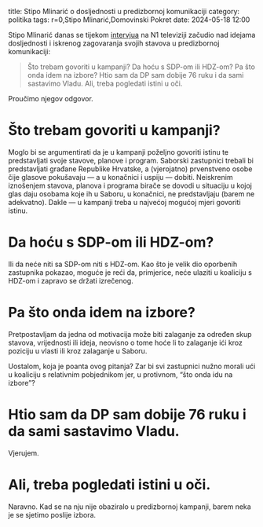 title: Stipo Mlinarić o dosljednosti u predizbornoj komunikaciji
category: politika
tags: r=0,Stipo Mlinarić,Domovinski Pokret
date: 2024-05-18 12:00

Stipo Mlinarić danas se tijekom
[intervjua](https://n1info.hr/vijesti/stipo-mlinaric-za-n1-o-kritikama-i-novoj-vladi/)
na N1 televiziji začudio nad idejama dosljednosti i  iskrenog zagovaranja
svojih stavova u predizbornoj komunikaciji:

> Što trebam govoriti u kampanji? Da hoću s SDP-om ili HDZ-om? Pa što onda
> idem na izbore? Htio sam da DP sam dobije 76 ruku i da sami sastavimo Vladu.
> Ali, treba pogledati istini u oči.

Proučimo njegov odgovor.

# Što trebam govoriti u kampanji?

Moglo bi se argumentirati da je u kampanji poželjno govoriti istinu te
predstavljati svoje stavove, planove i program. Saborski zastupnici trebali bi
predstavljati građane Republike Hrvatske, a (vjerojatno) prvenstveno osobe čije
glasove pokušavaju &mdash; a u konačnici i uspiju &mdash; dobiti. Neiskrenim
iznošenjem stavova, planova i programa birače se dovodi u situaciju u kojoj
glas daju osobama koje ih u Saboru, u konačnici, ne predstavljaju (barem ne
adekvatno). Dakle &mdash; u kampanji treba u najvećoj mogućoj mjeri govoriti
istinu.

# Da hoću s SDP-om ili HDZ-om?

Ili da neće niti sa SDP-om niti s HDZ-om. Kao što je velik dio oporbenih
zastupnika pokazao, moguće je reći da, primjerice, neće ulaziti u koaliciju
s HDZ-om i zapravo se držati izrečenog.

# Pa što onda idem na izbore?

Pretpostavljam da jedna od motivacija može biti zalaganje za određen skup
stavova, vrijednosti ili ideja, neovisno o tome hoće li to zalaganje ići
kroz poziciju u vlasti ili kroz zalaganje u Saboru.

Uostalom, koja je poanta ovog pitanja? Zar bi svi zastupnici nužno morali ući
u koaliciju s relativnim pobjednikom jer, u protivnom,
<q>što onda idu na izbore</q>?

# Htio sam da DP sam dobije 76 ruku i da sami sastavimo Vladu.

Vjerujem.

# Ali, treba pogledati istini u oči.

Naravno. Kad se na nju nije obaziralo u predizbornoj kampanji, barem neka je
se sjetimo poslije izbora.
